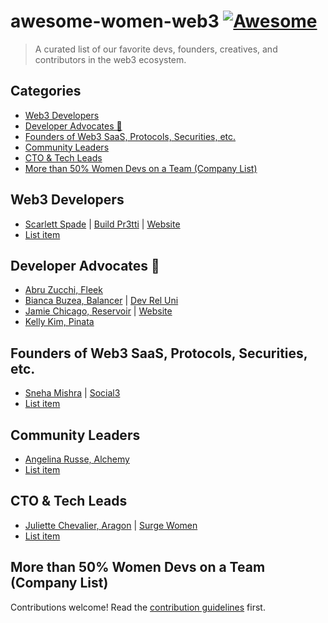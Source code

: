 # awesome-women-web3 [![Awesome](https://awesome.re/badge.svg)](https://awesome.re)

> A curated list of our favorite devs, founders, creatives, and contributors in the web3 ecosystem. 


## Categories

  - [Web3 Developers](#web3-developers)
  - [Developer Advocates 🥑](#developer-advocates-)
  - [Founders of Web3 SaaS, Protocols, Securities, etc.](#founders-of-web3-saas-protocols-securities-etc)
  - [Community Leaders](#community-leaders)
  - [CTO & Tech Leads](#cto)
  - [More than 50% Women Devs on a Team (Company List)](#more-than-50-women-devs-on-a-team-company-list)

## Web3 Developers

- [Scarlett Spade](https://twitter.com/scarlett_spade) | [Build Pr3tti](https://buildpr3tti.xyz) | [Website](https://pretti.media/#portfolio)
- [List item](http://example.com)

## Developer Advocates 🥑

- [Abru Zucchi, Fleek](https://twitter.com/abruzuc)
- [Bianca Buzea, Balancer](https://twitter.com/abruzuc) | [Dev Rel Uni](https://www.devreluni.com/)
- [Jamie Chicago, Reservoir](https://twitter.com/jamiechicago312) | [Website](https://jamiechicago.com)
- [Kelly Kim, Pinata ](https://twitter.com/kellykim_xyz)


## Founders of Web3 SaaS, Protocols, Securities, etc. 

- [Sneha Mishra](https://twitter.com/sneha_bb) | [Social3](https://social3.club/)
- [List item](http://example.com)

## Community Leaders

- [Angelina Russe, Alchemy](https://twitter.com/angelinarusse)
- [List item](http://example.com)

## CTO & Tech Leads

- [Juliette Chevalier, Aragon](https://twitter.com/_juliettech) | [Surge Women](https://www.surgewomen.io/)
- [List item](http://example.com)


## More than 50% Women Devs on a Team (Company List)

Contributions welcome! Read the [contribution guidelines](contributing.md) first.
